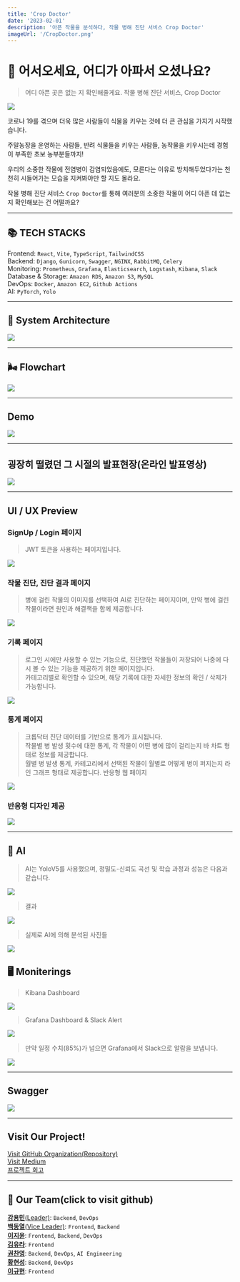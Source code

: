 ```yaml
---
title: 'Crop Doctor'
date: '2023-02-01'
description: '아픈 작물을 분석하다, 작물 병해 진단 서비스 Crop Doctor'
imageUrl: '/CropDoctor.png'
---
```


# 🌱 어서오세요, 어디가 아파서 오셨나요?

> 어디 아픈 곳은 없는 지 확인해줄게요. 작물 병해 진단 서비스, Crop Doctor

![](https://i.imgur.com/meXlsCh.png)

코로나 19를 겪으며 더욱 많은 사람들이 식물을 키우는 것에 더 큰 관심을 가지기 시작했습니다.

주말농장을 운영하는 사람들, 반려 식물들을 키우는 사람들, 농작물을 키우시는데 경험이 부족한 초보 농부분들까지!

우리의 소중한 작물에 전염병이 감염되었음에도, 모른다는 이유로 방치해두었다가는 천천히 시들어가는 모습을 지켜봐야만 할 지도 몰라요.

작물 병해 진단 서비스 `Crop Doctor`를 통해 여러분의 소중한 작물이 어디 아픈 데 없는 지 확인해보는 건 어떨까요?

---

## 📚 TECH STACKS

Frontend: `React`, `Vite`, `TypeScript`, `TailwindCSS`  
Backend: `Django`, `Gunicorn`, `Swagger`, `NGINX`, `RabbitMQ`, `Celery`  
Monitoring: `Prometheus`, `Grafana`, `Elasticsearch`, `Logstash`, `Kibana`, `Slack`  
Database & Storage: `Amazon RDS`, `Amazon S3`, `MySQL`  
DevOps: `Docker`, `Amazon EC2`, `Github Actions`  
AI: `PyTorch`, `Yolo`

---

## 📌 System Architecture

![](https://i.imgur.com/m5uVdPv.png)

---

## 🌬️ Flowchart

![](https://i.imgur.com/pAPppFZ.png)

---

## Demo

[![](https://i.imgur.com/s84yOKb.png)](https://www.youtube.com/watch?v=4aessr81ijw)

---

## 굉장히 떨렸던 그 시절의 발표현장(온라인 발표영상)

[![](https://i.imgur.com/hs8GEoQ.png)](https://www.youtube.com/live/U99dm39JVd0?si=1WNNSvCpN2JLXUpf&t=1169)

---

## UI / UX Preview

### SignUp / Login 페이지

> JWT 토큰을 사용하는 페이지입니다.

![](https://user-images.githubusercontent.com/97827316/215984078-3cbe440e-c4bc-4ae3-9a2b-662ec2dae079.gif)

### 작물 진단, 진단 결과 페이지

> 병에 걸린 작물의 이미지를 선택하여 AI로 진단하는 페이지이며, 만약 병에 걸린 작물이라면 원인과 해결책을 함께 제공합니다.

![](https://user-images.githubusercontent.com/97827316/215984379-20db97b3-e90c-4857-bb46-c457b61b632c.gif)

### 기록 페이지

> 로그인 시에만 사용할 수 있는 기능으로, 진단했던 작물들이 저장되어 나중에 다시 볼 수 있는 기능을 제공하기 위한 페이지입니다.  
카테고리별로 확인할 수 있으며, 해당 기록에 대한 자세한 정보의 확인 / 삭제가 가능합니다.

![](https://user-images.githubusercontent.com/97827316/215984492-50f4e265-a738-41a9-8463-532ddb453c68.gif)

### 통계 페이지

> 크롭닥터 진단 데이터를 기반으로 통계가 표시됩니다.  
작물별 병 발생 횟수에 대한 통계, 각 작물이 어떤 병에 많이 걸리는지 바 차트 형태로 정보를 제공합니다.  
월별 병 발생 통계, 카테고리에서 선택된 작물이 월별로 어떻게 병이 퍼지는지 라인 그래프 형태로 제공합니다. 반응형 웹 페이지

![](https://user-images.githubusercontent.com/84130518/216145065-275acbcd-2fed-48f2-839c-69294a5dc8e1.gif)

### 반응형 디자인 제공

![](https://user-images.githubusercontent.com/84130518/216141786-cdafcb67-0af9-49cb-9e2c-005e14bac7b2.gif)

---

## 🤖 AI

> AI는 YoloV5를 사용했으며, 정밀도-신뢰도 곡선 및 학습 과정과 성능은 다음과 같습니다.  

![](https://i.imgur.com/BFfsn8g.png)

> 결과

![](https://i.imgur.com/yBzOcIh.png)

> 실제로 AI에 의해 분석된 사진들  

![](https://i.imgur.com/XsS4RRJ.png)

## 🖥️ Moniterings

> Kibana Dashboard

![](https://i.imgur.com/xKUdKqC.png)

> Grafana Dashboard & Slack Alert

![](https://i.imgur.com/XP9p1J0.png)

> 만약 일정 수치(85%)가 넘으면 Grafana에서 Slack으로 알람을 보냅니다.

![](https://i.imgur.com/E5WqqWA.png)

---

## Swagger

![](https://i.imgur.com/0QB5OhZ.png)

---

## Visit Our Project!

[Visit GitHub Organization(Repository)](https://github.com/S-V-23-BootCamp-Team-F)  
[Visit Medium](https://medium.com/@tminstaller/siliconvalley-winter-bootcamp-cropdoctor-18d65ddf8cc)  
[프로젝트 회고](https://time-map-installer.tistory.com/162)

---

## 👥 Our Team(click to visit github)

[**강용민**(Leader)](https://github.com/goldapple-ce): `Backend`, `DevOps`  
[**백동열**(Vice Leader)](https://github.com/TMInstaller): `Frontend`, `Backend`  
[**이지윤**](https://github.com/jiyoon0701): `Frontend`, `Backend`, `DevOps`  
[**김유라**](https://github.com/yura0302): `Frontend`  
[**권찬영**](https://github.com/fnzl54): `Backend`, `DevOps`, `AI Engineering`  
[**황현성**](https://github.com/hstla): `Backend`, `DevOps`  
[**이규현**](https://github.com/Mayreeel): `Frontend`